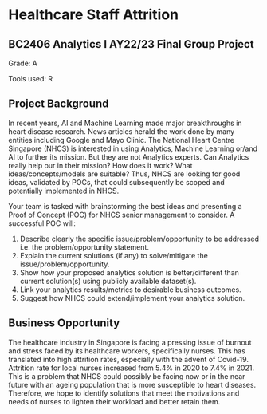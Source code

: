 # Healthcare Staff Attrition
## BC2406 Analytics I AY22/23 Final Group Project
Grade: A

Tools used: R

## Project Background
In recent years, AI and Machine Learning made major breakthroughs in heart disease research. News articles herald the work done by many entities including Google and Mayo Clinic.
The National Heart Centre Singapore (NHCS) is interested in using Analytics, Machine Learning or/and AI to further its mission. But they are not Analytics experts. Can Analytics really help our in their mission? How does it work? What ideas/concepts/models are suitable?
Thus, NHCS are looking for good ideas, validated by POCs, that could subsequently be scoped and potentially implemented in NHCS.

Your team is tasked with brainstorming the best ideas and presenting a Proof of Concept (POC) for NHCS senior management to consider. A successful POC will:
1. Describe clearly the specific issue/problem/opportunity to be addressed i.e. the problem/opportunity statement.
2. Explain the current solutions (if any) to solve/mitigate the issue/problem/opportunity.
3. Show how your proposed analytics solution is better/different than current solution(s) using
publicly available dataset(s).
4. Link your analytics results/metrics to desirable business outcomes.
5. Suggest how NHCS could extend/implement your analytics solution.

## Business Opportunity 
The healthcare industry in Singapore is facing a pressing issue of burnout and stress faced by its healthcare workers, specifically nurses. This has translated into high attrition rates, especially with the advent of Covid-19. Attrition rate for local nurses increased from 5.4% in 2020 to 7.4% in 2021. This is a problem that NHCS could possibly be facing now or in the near future with an ageing population that is more susceptible to heart diseases. Therefore, we hope to identify solutions that meet the motivations and needs of nurses to lighten their workload and better retain them. 
